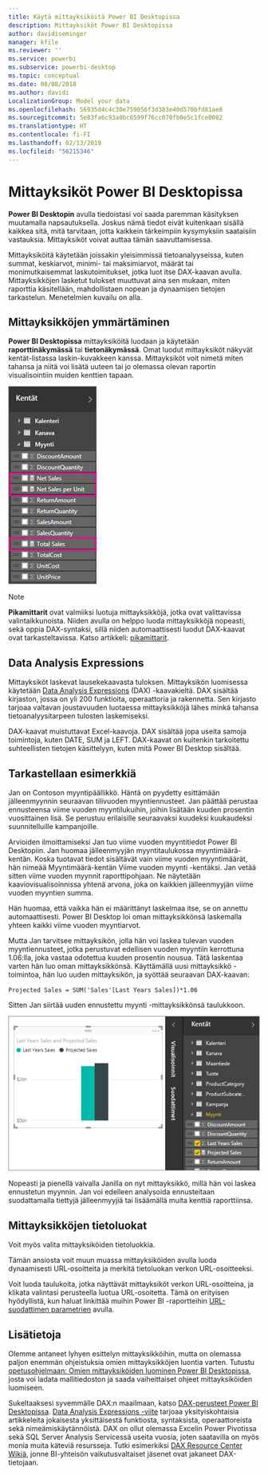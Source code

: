 ```yaml
---
title: Käytä mittayksiköitä Power BI Desktopissa
description: Mittayksiköt Power BI Desktopissa
author: davidiseminger
manager: kfile
ms.reviewer: ''
ms.service: powerbi
ms.subservice: powerbi-desktop
ms.topic: conceptual
ms.date: 08/08/2018
ms.author: davidi
LocalizationGroup: Model your data
ms.openlocfilehash: 56935d4c4c30e759056f3d383e40d570bfd81ae8
ms.sourcegitcommit: 5e83fa6c93a0bc6599f76cc070fb0e5c1fce0082
ms.translationtype: HT
ms.contentlocale: fi-FI
ms.lasthandoff: 02/13/2019
ms.locfileid: "56215346"
---
```

# <a name="measures-in-power-bi-desktop"></a>Mittayksiköt Power BI Desktopissa

**Power BI Desktopin** avulla tiedoistasi voi saada paremman käsityksen muutamalla napsautuksella. Joskus nämä tiedot eivät kuitenkaan sisällä kaikkea sitä, mitä tarvitaan, jotta kaikkein tärkeimpiin kysymyksiin saataisiin vastauksia. Mittayksiköt voivat auttaa tämän saavuttamisessa.

Mittayksiköitä käytetään joissakin yleisimmissä tietoanalyyseissa, kuten summat, keskiarvot, minimi- tai maksimiarvot, määrät tai monimutkaisemmat laskutoimitukset, jotka luot itse DAX-kaavan avulla. Mittayksikköjen lasketut tulokset muuttuvat aina sen mukaan, miten raporttia käsitellään, mahdollistaen nopean ja dynaamisen tietojen tarkastelun. Menetelmien kuvailu on alla.

## <a name="understanding-measures"></a>Mittayksikköjen ymmärtäminen

**Power BI Desktopissa** mittayksiköitä luodaan ja käytetään **raporttinäkymässä** tai **tietonäkymässä**. Omat luodut mittayksiköt näkyvät kentät-listassa laskin-kuvakkeen kanssa. Mittayksiköt voit nimetä miten tahansa ja niitä voi lisätä uuteen tai jo olemassa olevan raportin visualisointiin muiden kenttien tapaan.

![](media/desktop-measures/measuresinpbid_measinfieldlist.png)

> [!NOTE]
> **Pikamittarit** ovat valmiiksi luotuja mittayksikköjä, jotka ovat valittavissa valintaikkunoista. Niiden avulla on helppo luoda mittayksikköjä nopeasti, sekä oppia DAX-syntaksi, sillä niiden automaattisesti luodut DAX-kaavat ovat tarkasteltavissa. Katso artikkeli: [pikamittarit](desktop-quick-measures.md).
> 
> 

## <a name="data-analysis-expressions"></a>Data Analysis Expressions

Mittayksiköt laskevat lausekekaavasta tuloksen. Mittayksikön luomisessa käytetään [Data Analysis Expressions](https://msdn.microsoft.com/library/gg413422.aspx) (DAX) -kaavakieltä. DAX sisältää kirjaston, jossa on yli 200 funktioita, operaattoria ja rakennetta. Sen kirjasto tarjoaa valtavan joustavuuden luotaessa mittayksikköjä lähes minkä tahansa tietoanalyysitarpeen tulosten laskemiseksi.

DAX-kaavat muistuttavat Excel-kaavoja. DAX sisältää jopa useita samoja toimintoja, kuten DATE, SUM ja LEFT. DAX-kaavat on kuitenkin tarkoitettu suhteellisten tietojen käsittelyyn, kuten mitä Power BI Desktop sisältää.

## <a name="lets-look-at-an-example"></a>Tarkastellaan esimerkkiä
Jan on Contoson myyntipäällikkö. Häntä on pyydetty esittämään jälleenmyynnin seuraavan tilivuoden myyntiennusteet. Jan päättää perustaa ennusteensa viime vuoden myyntilukuihin, joihin lisätään kuuden prosentin vuosittainen lisä. Se perustuu erilaisille seuraavaksi kuudeksi kuukaudeksi suunnitelluille kampanjoille.

Arvioiden ilmoittamiseksi Jan tuo viime vuoden myyntitiedot Power BI Desktopiin. Jan huomaa jälleenmyyjän myyntitaulukossa myyntimäärä-kentän. Koska tuotavat tiedot sisältävät vain viime vuoden myyntimäärät, hän nimeää Myyntimäärä-kentän Viime vuoden myynti -kentäksi. Jan vetää sitten viime vuoden myynnit raporttipohjaan. Ne näytetään kaaviovisualisoinnissa yhtenä arvona, joka on kaikkien jälleenmyyjän viime vuoden myyntien summa.

Hän huomaa, että vaikka hän ei määrittänyt laskelmaa itse, se on annettu automaattisesti. Power BI Desktop loi oman mittayksikkönsä laskemalla yhteen kaikki viime vuoden myyntiarvot.

Mutta Jan tarvitsee mittayksikön, jolla hän voi laskea tulevan vuoden myyntiennusteet, jotka perustuvat edellisen vuoden myyntiin kerrottuna 1.06:lla, joka vastaa odotettua kuuden prosentin nousua. Tätä laskentaa varten hän luo oman mittayksikkönsä. Käyttämällä uusi mittayksikkö -toimintoa, hän luo uuden mittayksikön, ja syöttää seuraavan DAX-kaavan:

    Projected Sales = SUM('Sales'[Last Years Sales])*1.06

Sitten Jan siirtää uuden ennustettu myynti -mittayksikkönsä taulukkoon.

![](media/desktop-measures/measuresinpbid_lastyearsales.png)

Nopeasti ja pienellä vaivalla Janilla on nyt mittayksikkö, millä hän voi laskea ennustetun myynnin. Jan voi edelleen analysoida ennusteitaan suodattamalla tiettyjä jälleenmyyjiä tai lisäämällä muita kenttiä raporttiinsa.

## <a name="data-categories-for-measures"></a>Mittayksikköjen tietoluokat

Voit myös valita mittayksiköiden tietoluokkia. 

Tämän ansiosta voit muun muassa mittayksiköiden avulla luoda dynaamisesti URL-osoitteita ja merkitä tietoluokan verkon URL-osoitteeksi. 

Voit luoda taulukoita, jotka näyttävät mittayksiköt verkon URL-osoitteina, ja klikata valintasi perusteella luotua URL-osoitetta. Tämä on erityisen hyödyllistä, kun haluat linkittää muihin Power BI -raportteihin [URL-suodattimen parametrien](service-url-filters.md) avulla.

## <a name="learn-more"></a>Lisätietoja
Olemme antaneet lyhyen esittelyn mittayksikköihin, mutta on olemassa paljon enemmän ohjeistuksia omien mittayksikköjen luontia varten. Tutustu [opetusohjelmaan: Omien mittayksiköiden luominen Power BI Desktopissa](desktop-tutorial-create-measures.md), josta voi ladata mallitiedoston ja saada vaiheittaiset ohjeet mittayksiköiden luomiseen.  

Sukeltaaksesi syvemmälle DAX:n maailmaan, katso [DAX-perusteet Power BI Desktopissa](desktop-quickstart-learn-dax-basics.md). [Data Analysis Expressions -viite](https://msdn.microsoft.com/library/gg413422.aspx) tarjoaa yksityiskohtaisia artikkeleita jokaisesta yksittäisestä funktiosta, syntaksista, operaattoreista sekä nimeämiskäytännöistä. DAX on ollut olemassa Excelin Power Pivotissa sekä SQL Server Analysis Servicessä useita vuosia, joten saatavilla on myös monia muita käteviä resursseja. Tutki esimerkiksi [DAX Resource Center Wikiä](http://social.technet.microsoft.com/wiki/contents/articles/1088.dax-resource-center.aspx), jonne BI-yhteisön vaikutusvaltaiset jäsenet ovat jakaneet DAX-tietojaan.



